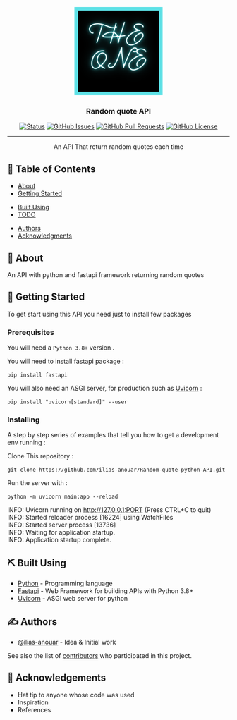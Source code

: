 <p align="center">
  <a href="" rel="noopener">
 <img width=200px height=200px src="./images/theOne.png" alt="Project logo"></a>
</p>

<h3 align="center">Random quote API</h3>

<div align="center">

[![Status](https://img.shields.io/badge/status-active-success.svg)]()
[![GitHub Issues](https://img.shields.io/github/issues/ilias-anouar/Random-quote-python-API)](https://github.com/ilias-anouar/Random-quote-python-API/issues)
[![GitHub Pull Requests](https://img.shields.io/github/issues-pr/ilias-anouar/Random-quote-python-API)](https://github.com/ilias-anouar/Random-quote-python-API/pulls)
[![GitHub License](https://img.shields.io/github/license/ilias-anouar/Random-quote-python-API)](/LICENSE)

</div>

---

<p align="center"> An API That return random quotes each time
    <br> 
</p>

## 📝 Table of Contents

- [About](#about)
- [Getting Started](#getting_started)
<!-- - [Deployment](#deployment)
- [Usage](#usage) -->
- [Built Using](#built_using)
- [TODO](TODO.md)
<!-- - [Contributing](/CONTRIBUTING.md) -->
- [Authors](#authors)
- [Acknowledgments](#acknowledgement)

## 🧐 About <a name = "about"></a>

An API with python and fastapi framework returning random quotes

## 🏁 Getting Started <a name = "getting_started"></a>

To get start using this API you need just to install few packages

### Prerequisites

You will need a `Python 3.8+` version .

You will need to install fastapi package :

```
pip install fastapi
```

You will also need an ASGI server, for production such as <a href="https://www.uvicorn.org/" target="_blank">Uvicorn</a> :

```
pip install "uvicorn[standard]" --user
```

### Installing

A step by step series of examples that tell you how to get a development env running :

Clone This repository :

```
git clone https://github.com/ilias-anouar/Random-quote-python-API.git
```

Run the server with :

```
python -m uvicorn main:app --reload
```

INFO: Uvicorn running on http://127.0.0.1:PORT (Press CTRL+C to quit)<br>
INFO: Started reloader process [16224] using WatchFiles<br>
INFO: Started server process [13736]<br>
INFO: Waiting for application startup.<br>
INFO: Application startup complete.<br>

<!-- ## 🔧 Running the tests <a name = "tests"></a>

Explain how to run the automated tests for this system.

### Break down into end to end tests

Explain what these tests test and why

```
Give an example
```

### And coding style tests

Explain what these tests test and why

```
Give an example
``` -->

<!-- ## 🎈 Usage <a name="usage"></a>

Add notes about how to use the system. -->

<!-- ## 🚀 Deployment <a name = "deployment"></a>

Add additional notes about how to deploy this on a live system. -->

## ⛏️ Built Using <a name = "built_using"></a>

- [Python](https://www.python.org/) - Programming language
- [Fastapi](https://fastapi.tiangolo.com/) - Web Framework for building APIs with Python 3.8+
- [Uvicorn](https://www.uvicorn.org/) - ASGI web server for python
<!-- - [NodeJs](https://nodejs.org/en/) - Server Environment -->

## ✍️ Authors <a name = "authors"></a>

- [@ilias-anouar](https://github.com/ilias-anouar) - Idea & Initial work

See also the list of [contributors](https://github.com/ilias-anouar/Random-quote-python-API/contributors) who participated in this project.

## 🎉 Acknowledgements <a name = "acknowledgement"></a>

- Hat tip to anyone whose code was used
- Inspiration
- References
